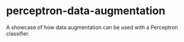 # perceptron-data-augmentation
 A showcase of how data augmentation can be used with a Perceptron classifier.
